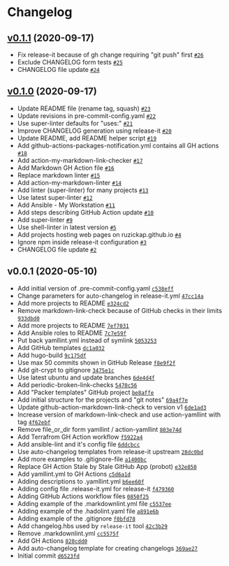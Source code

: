 # Changelog

## [v0.1.1](https://github.com/ruzickap/my-git-projects/compare/v0.1.0...v0.1.1) (2020-09-17)

- Fix release-it because of gh change requiring "git push" first [`#26`](https://github.com/ruzickap/my-git-projects/pull/26)
- Exclude CHANGELOG form tests [`#25`](https://github.com/ruzickap/my-git-projects/pull/25)
- CHANGELOG file update [`#24`](https://github.com/ruzickap/my-git-projects/pull/24)

## [v0.1.0](https://github.com/ruzickap/my-git-projects/compare/v0.0.1...v0.1.0) (2020-09-17)

- Update README file (rename tag, squash) [`#23`](https://github.com/ruzickap/my-git-projects/pull/23)
- Update revisions in pre-commit-config.yaml [`#22`](https://github.com/ruzickap/my-git-projects/pull/22)
- Use super-linter defaults for "uses:" [`#21`](https://github.com/ruzickap/my-git-projects/pull/21)
- Improve CHANGELOG generation using release-it [`#20`](https://github.com/ruzickap/my-git-projects/pull/20)
- Update README, add README helper script [`#19`](https://github.com/ruzickap/my-git-projects/pull/19)
- Add github-actions-packages-notification.yml contains all GH actions [`#18`](https://github.com/ruzickap/my-git-projects/pull/18)
- Add action-my-markdown-link-checker [`#17`](https://github.com/ruzickap/my-git-projects/pull/17)
- Add Markdown GH Action file [`#16`](https://github.com/ruzickap/my-git-projects/pull/16)
- Replace markdown linter [`#15`](https://github.com/ruzickap/my-git-projects/pull/15)
- Add action-my-markdown-linter [`#14`](https://github.com/ruzickap/my-git-projects/pull/14)
- Add linter (super-linter) for many projects [`#13`](https://github.com/ruzickap/my-git-projects/pull/13)
- Use latest super-linter [`#12`](https://github.com/ruzickap/my-git-projects/pull/12)
- Add Ansible - My Workstation [`#11`](https://github.com/ruzickap/my-git-projects/pull/11)
- Add steps describing GitHub Action update [`#10`](https://github.com/ruzickap/my-git-projects/pull/10)
- Add super-linter [`#9`](https://github.com/ruzickap/my-git-projects/pull/9)
- Use shell-linter in latest version [`#5`](https://github.com/ruzickap/my-git-projects/pull/5)
- Add projects hosting web pages on ruzickap.github.io [`#4`](https://github.com/ruzickap/my-git-projects/pull/4)
- Ignore npm inside release-it configuration [`#3`](https://github.com/ruzickap/my-git-projects/pull/3)
- CHANGELOG file update [`#2`](https://github.com/ruzickap/my-git-projects/pull/2)

## v0.0.1 (2020-05-10)

- Add initial version of .pre-commit-config.yaml [`c538eff`](https://github.com/ruzickap/my-git-projects/commit/c538effc3c81f4c2416d97d725eca6c36f1f14e2)
- Change parameters for auto-changelog in release-it.yml [`47cc14a`](https://github.com/ruzickap/my-git-projects/commit/47cc14adf9caa32199baad03be1c21bd639cc52e)
- Add more projects to README [`e324cd2`](https://github.com/ruzickap/my-git-projects/commit/e324cd2362d951bf9eba3670655345199dd1fa21)
- Remove markdown-link-check because of GitHub checks in their limits [`933dbd0`](https://github.com/ruzickap/my-git-projects/commit/933dbd0568707bda97c0479a767e7cf59eacd488)
- Add more projects to README [`7ef7031`](https://github.com/ruzickap/my-git-projects/commit/7ef7031e2822b7e460d8312ef7d7059d1ba331a9)
- Add Ansible roles to README [`7c7e59f`](https://github.com/ruzickap/my-git-projects/commit/7c7e59f8d06d6172aa40f97bfed7c84798d744d1)
- Put back yamllint.yml instead of symlink [`5053253`](https://github.com/ruzickap/my-git-projects/commit/5053253a3c2dca49ca9d8b7bebe488a6ad079588)
- Add GitHub templates [`dc1a032`](https://github.com/ruzickap/my-git-projects/commit/dc1a0324bbd91b20d860dde46cbcdebecbfc0c16)
- Add hugo-build [`9c175df`](https://github.com/ruzickap/my-git-projects/commit/9c175df68f88c483c8b448113d0ac2ab3f975abe)
- Use max 50 commits shown in GitHub Release [`f8e9f2f`](https://github.com/ruzickap/my-git-projects/commit/f8e9f2f83d6ef4921d9fa82723e85215d970c9fe)
- Add git-crypt to gitignore [`3475e1c`](https://github.com/ruzickap/my-git-projects/commit/3475e1cef053ad994225a6413e84984ec64ee623)
- Use latest ubuntu and update branches [`6de4d4f`](https://github.com/ruzickap/my-git-projects/commit/6de4d4feb80ee645182a26a5a5d3f79b4b5eea13)
- Add periodic-broken-link-checks [`5470c56`](https://github.com/ruzickap/my-git-projects/commit/5470c56d84134d5886aeb0da32bc158aee5324b5)
- Add "Packer templates" GitHub project [`be8affe`](https://github.com/ruzickap/my-git-projects/commit/be8affe2d4eafc22e6f491451dcef6dfe1a98163)
- Add initial structure for the projects and "git notes" [`69a4f7e`](https://github.com/ruzickap/my-git-projects/commit/69a4f7e85f3f2a686c468d34565341dd964c4695)
- Update github-action-markdown-link-check to version v1 [`6de1ad3`](https://github.com/ruzickap/my-git-projects/commit/6de1ad359193b8f9f5e2853577dfbb4b09eb1011)
- Increase version of markdown-link-check and use action-yamllint with tag [`4f62ebf`](https://github.com/ruzickap/my-git-projects/commit/4f62ebf5ccf76dc29c8cda1f4d762a3d6d9b6bd6)
- Remove file_or_dir form yamllint / action-yamllint [`803e74d`](https://github.com/ruzickap/my-git-projects/commit/803e74db1af6b33d32afede096e5bdf84bfd4b0f)
- Add Terrafrom GH Action workflow [`f5922a4`](https://github.com/ruzickap/my-git-projects/commit/f5922a4f9025a51b035a1d1c0f1bed93cc6ad7da)
- Add ansible-lint and it's config file [`6ddcbcc`](https://github.com/ruzickap/my-git-projects/commit/6ddcbcc5d9c100b1c2727cb33a2e78e41cf2b791)
- Use auto-changelog templates from release-it upstream [`28dc0bd`](https://github.com/ruzickap/my-git-projects/commit/28dc0bdeec0f002415f4c27d90e64cf92fcf78e8)
- Add more examples to .gitignore-file [`a1400bc`](https://github.com/ruzickap/my-git-projects/commit/a1400bc894e2e05ed05dac708344f7b2c23954a0)
- Replace GH Action Stale by Stale GitHub App (probot) [`e32e850`](https://github.com/ruzickap/my-git-projects/commit/e32e8504912428ac9058add55a1a77892554ab9b)
- Add yamllint.yml to GH Actions [`c5d6a1d`](https://github.com/ruzickap/my-git-projects/commit/c5d6a1d680af6c0fc96244cd6e6be7a12ea6e4ea)
- Adding descriptions to .yamllint.yml [`b6ee60f`](https://github.com/ruzickap/my-git-projects/commit/b6ee60f4bdf9feaacc6eb122132b86c517145e0f)
- Adding config file .release-it.yml for release-it [`f479360`](https://github.com/ruzickap/my-git-projects/commit/f4793603b86d3eebd8f440484b378e2ecf729bdc)
- Adding GitHub Actions workflow files [`0850f25`](https://github.com/ruzickap/my-git-projects/commit/0850f255582ec93832c2f2985dfce22cbfb2f10b)
- Adding example of the .markdownlint.yml file [`c5537ee`](https://github.com/ruzickap/my-git-projects/commit/c5537ee5877d6185ad45cf067754d4380333b55d)
- Adding example of the .hadolint.yaml file [`a891e6b`](https://github.com/ruzickap/my-git-projects/commit/a891e6bd199d5fa96c70f4e447cf386d7bf1e5c3)
- Adding example of the .gitignore [`f0bfd78`](https://github.com/ruzickap/my-git-projects/commit/f0bfd7826b4688839e5d7d673345663c0b4e45d1)
- Add changelog.hbs used by `release-it` tool [`42c3b29`](https://github.com/ruzickap/my-git-projects/commit/42c3b294b4613b031ad26789e1f7b89a030c1473)
- Remove .markdownlint.yml [`cc5575f`](https://github.com/ruzickap/my-git-projects/commit/cc5575fa468634ff65713d461cfd9b430b314124)
- Add GH Actions [`820cdd0`](https://github.com/ruzickap/my-git-projects/commit/820cdd007d5cdc2e3c0590f4cad9a07f01f41093)
- Add auto-changelog template for creating changelogs [`369ae27`](https://github.com/ruzickap/my-git-projects/commit/369ae27d427092963740119d523cc7e2f3df1232)
- Initial commit [`d6523fd`](https://github.com/ruzickap/my-git-projects/commit/d6523fd94d76b26c5e6c7ca5b5d34665d310ac70)

